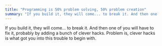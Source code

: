 ```yaml
---
title: "Programming is 50% problem solving, 50% problem creation"
summary: "If you build it, they will come... to break it. And then one of you will have to fix it, probably by adding a bunch of clever hacks. Problem is, clever hacks is what got you into this trouble to begin with."
---
```


If you build it, they will come... to break it. And then one of you will have to fix it, probably by adding a bunch of clever hacks. Problem is, clever hacks is what got you into this trouble to begin with.

